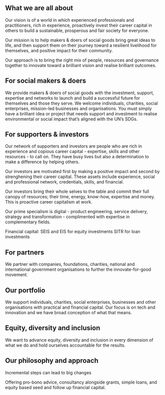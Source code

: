 ## What we are all about 
Our vision is of a world in which experienced professionals and practitioners, rich in experience, proactively invest their career capital in others to build a sustainable, prosperous and fair society for everyone.

Our mission is to help makers & doers of social goods bring great ideas to life, and then support them on their journey toward a resilient livelihood for themselves, and positive impact for their community.

Our approach is to bring the right mix of people, resources and governance together to innovate toward a brilliant vision and realise brilliant outcomes. 

## For social makers & doers 
We provide makers & doers of social goods with the investment, support, expertise and networks to launch and build a successful future for themselves and those they serve. We welcome individuals, charities, social enterprises, mission-led businesses and organisations. You must simply have a brilliant idea or project that needs support and investment to realise environmental or social impact that’s aligned with the UN’s SDGs. 

## For supporters & investors
Our network of supporters and investors are people who are rich in experience and copious career capital - expertise, skills and other resources - to call on. They have busy lives but also a determination to make a difference by helping others.

Our investors are motivated first by making a positive impact and second by strenghening their career capital. These assets include experience, social and professional network, credentials, skills, and financial. 

Our investors bring their whole selves to the table and commit their full canopy of resources; their time, energy, know-how, expertise and money. This is proactive career capitalism at work. 

Our prime specialism is digital - product engineering, service delivery, strategy and transformation - complimented with expertise in complementary fields.

Financial capital: 
SEIS and EIS for equity investments 
SITR for loan investments

## For partners 
We partner with companies, foundations, charities, national and international government organisations to further the innovate-for-good movement. 

## Our portfolio 
We support individuals, charities, social enterprises, businesses and other organisations with practical and financial capital. Our focus is on tech and innovation and we have broad conception of what that means.

## Equity, diversity and inclusion
We want to advance equity, diversity and inclusion in every dimension of what we do and hold ourselves accountable for the results.

## Our philosophy and approach 
Incremental steps can lead to big changes

Offering pro-bono advice, consultancy alongside grants, simple loans, and equity based seed and follow up financial capital. 
